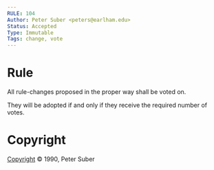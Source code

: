 ```yaml
---
RULE: 104
Author: Peter Suber <peters@earlham.edu>
Status: Accepted
Type: Immutable
Tags: change, vote
---
```


# Rule

All rule-changes proposed in the proper way shall be voted on.

They will be adopted if and only if they receive the required number of votes.

# Copyright

[Copyright](http://legacy.earlham.edu/~peters/copyrite.htm) © 1990, Peter Suber

